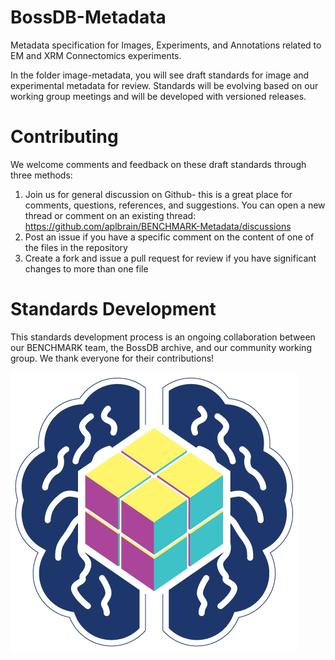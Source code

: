 # BossDB-Metadata
Metadata specification for Images, Experiments, and Annotations related to EM and XRM Connectomics experiments.

In the folder image-metadata, you will see draft standards for image and experimental metadata for review. Standards will be evolving based on our working group meetings and will be developed with versioned releases.

# Contributing
We welcome comments and feedback on these draft standards through three methods:

1. Join us for general discussion on Github- this is a great place for comments, questions, references, and suggestions. You can open a new thread or comment on an existing thread: https://github.com/aplbrain/BENCHMARK-Metadata/discussions
2. Post an issue if you have a specific comment on the content of one of the files in the repository
3. Create a fork and issue a pull request for review if you have significant changes to more than one file

# Standards Development
This standards development process is an ongoing collaboration between our BENCHMARK team, the BossDB archive, and our community working group. We thank everyone for their contributions!

![dataset](assets/bossdblogo.png)
